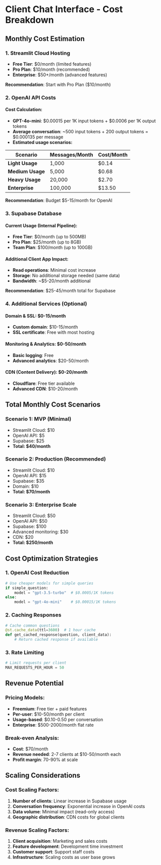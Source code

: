 # Client Chat Interface - Cost Breakdown

## Monthly Cost Estimation

### **1. Streamlit Cloud Hosting**
- **Free Tier**: $0/month (limited features)
- **Pro Plan**: $10/month (recommended)
- **Enterprise**: $50+/month (advanced features)

**Recommendation**: Start with Pro Plan ($10/month)

### **2. OpenAI API Costs**

#### **Cost Calculation:**
- **GPT-4o-mini**: $0.00015 per 1K input tokens + $0.0006 per 1K output tokens
- **Average conversation**: ~500 input tokens + 200 output tokens = $0.000135 per message
- **Estimated usage scenarios:**

| Scenario | Messages/Month | Cost/Month |
|----------|----------------|------------|
| **Light Usage** | 1,000 | $0.14 |
| **Medium Usage** | 5,000 | $0.68 |
| **Heavy Usage** | 20,000 | $2.70 |
| **Enterprise** | 100,000 | $13.50 |

**Recommendation**: Budget $5-15/month for OpenAI

### **3. Supabase Database**

#### **Current Usage (Internal Pipeline):**
- **Free Tier**: $0/month (up to 500MB)
- **Pro Plan**: $25/month (up to 8GB)
- **Team Plan**: $100/month (up to 100GB)

#### **Additional Client App Impact:**
- **Read operations**: Minimal cost increase
- **Storage**: No additional storage needed (same data)
- **Bandwidth**: ~$5-20/month additional

**Recommendation**: $25-45/month total for Supabase

### **4. Additional Services (Optional)**

#### **Domain & SSL**: $0-15/month
- **Custom domain**: $10-15/month
- **SSL certificate**: Free with most hosting

#### **Monitoring & Analytics**: $0-50/month
- **Basic logging**: Free
- **Advanced analytics**: $20-50/month

#### **CDN (Content Delivery)**: $0-20/month
- **Cloudflare**: Free tier available
- **Advanced CDN**: $10-20/month

## **Total Monthly Cost Scenarios**

### **Scenario 1: MVP (Minimal)**
- Streamlit Cloud: $10
- OpenAI API: $5
- Supabase: $25
- **Total: $40/month**

### **Scenario 2: Production (Recommended)**
- Streamlit Cloud: $10
- OpenAI API: $15
- Supabase: $35
- Domain: $10
- **Total: $70/month**

### **Scenario 3: Enterprise Scale**
- Streamlit Cloud: $50
- OpenAI API: $50
- Supabase: $100
- Advanced monitoring: $30
- CDN: $20
- **Total: $250/month**

## **Cost Optimization Strategies**

### **1. OpenAI Cost Reduction**
```python
# Use cheaper models for simple queries
if simple_question:
    model = "gpt-3.5-turbo"  # $0.0005/1K tokens
else:
    model = "gpt-4o-mini"    # $0.00015/1K tokens
```

### **2. Caching Responses**
```python
# Cache common questions
@st.cache_data(ttl=3600)  # 1 hour cache
def get_cached_response(question, client_data):
    # Return cached response if available
```

### **3. Rate Limiting**
```python
# Limit requests per client
MAX_REQUESTS_PER_HOUR = 50
```

## **Revenue Potential**

### **Pricing Models:**
- **Freemium**: Free tier + paid features
- **Per-user**: $10-50/month per client
- **Usage-based**: $0.10-0.50 per conversation
- **Enterprise**: $500-2000/month flat rate

### **Break-even Analysis:**
- **Cost**: $70/month
- **Revenue needed**: 2-7 clients at $10-50/month each
- **Profit margin**: 70-90% at scale

## **Scaling Considerations**

### **Cost Scaling Factors:**
1. **Number of clients**: Linear increase in Supabase usage
2. **Conversation frequency**: Exponential increase in OpenAI costs
3. **Data volume**: Minimal impact (read-only access)
4. **Geographic distribution**: CDN costs for global clients

### **Revenue Scaling Factors:**
1. **Client acquisition**: Marketing and sales costs
2. **Feature development**: Development time investment
3. **Customer support**: Support staff costs
4. **Infrastructure**: Scaling costs as user base grows 